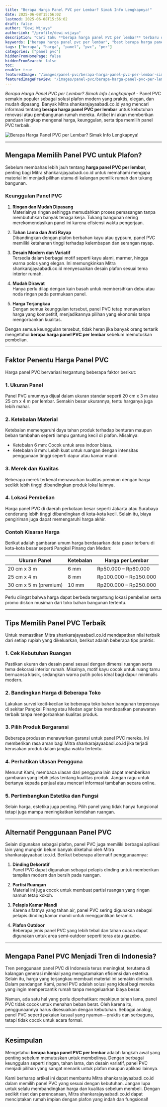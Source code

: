 ```yaml
---
title: "Berapa Harga Panel PVC per Lembar? Simak Info Lengkapnya!"
date: 2025-06-08T15:56:02
lastmod: 2025-06-08T15:56:02
draft: false
author: "Dewi Wijaya"
authorLink: "/profile/dewi-wijaya"
description: "Cari tahu **berapa harga panel PVC per lembar** terbaru di sini! Panduan lengkap harga, keunggulan, & tips memilih panel PVC terbaik untuk kebutuhan Anda."
keywords: ["berapa harga panel pvc per lembar", "best berapa harga panel pvc per lembar", "berapa harga panel pvc per lembar guide"]
tags: ["berapa", "harga", "panel", "pvc", "per"]
categories: ["panel pvc"]
hiddenFromHomePage: false
hiddenFromSearch: false
toc:
enable: true
featuredImage: "/images/panel-pvc/berapa-harga-panel-pvc-per-lembar-simak-info-lengkapnya!.jpg"
featuredImagePreview: "/images/panel-pvc/berapa-harga-panel-pvc-per-lembar-simak-info-lengkapnya!.jpg"
---
```


*Berapa Harga Panel PVC per Lembar? Simak Info Lengkapnya!* - Panel PVC semakin populer sebagai solusi plafon modern yang praktis, elegan, dan mudah dipasang. Banyak Mitra shankarajay​aabadi.co.id yang mencari informasi tentang **berapa harga panel PVC per lembar** untuk kebutuhan renovasi atau pembangunan rumah mereka. Artikel ini akan memberikan panduan lengkap mengenai harga, keunggulan, serta tips memilih panel PVC terbaik.

![Berapa Harga Panel PVC per Lembar? Simak Info Lengkapnya!](/images/panel-pvc/berapa-harga-panel-pvc-per-lembar-simak-info-lengkapnya!.jpg)

---

## Mengapa Memilih Panel PVC untuk Plafon?

Sebelum membahas lebih jauh tentang **harga panel PVC per lembar**, penting bagi Mitra shankarajayaabadi.co.id untuk memahami mengapa material ini menjadi pilihan utama di kalangan pemilik rumah dan tukang bangunan.

### Keunggulan Panel PVC  
1. **Ringan dan Mudah Dipasang**  
   Materialnya ringan sehingga memudahkan proses pemasangan tanpa membutuhkan banyak tenaga kerja. Tukang bangunan sering merekomendasikan panel ini karena efisiensi waktu pengerjaan.

2. **Tahan Lama dan Anti Rayap**  
   Dibandingkan dengan plafon berbahan kayu atau gypsum, panel PVC memiliki ketahanan tinggi terhadap kelembapan dan serangan rayap.

3. **Desain Modern dan V​ariatif**  
   Tersedia dalam berbagai motif seperti kayu alami, marmer, hingga warna polos yang elegan. Ini memungkinkan Mitra shankarajayaabadi.co.id menyesuaikan desain plafon sesuai tema interior rumah.

4. **Mudah Dirawat**  
   Hanya perlu dilap dengan kain basah untuk membersihkan debu atau noda ringan pada permukaan panel.

5. **Harga Terjangkau**  
   Dengan semua keunggulan tersebut, panel PVC tetap menawarkan harga yang kompetitif, menjadikannya pilihan yang ekonomis tanpa mengorbankan kualitas.

Dengan semua keunggulan tersebut, tidak heran jika banyak orang tertarik mengetahui **berapa harga panel PVC per lembar** sebelum memutuskan pembelian.

---

## Faktor Penentu Harga Panel PVC  

Harga panel PVC bervariasi tergantung beberapa faktor berikut:

### 1. Ukuran Panel
Panel PVC umumnya dijual dalam ukuran standar seperti 20 cm x 3 m atau 25 cm x 4 m per lembar. Semakin besar ukurannya, tentu harganya juga lebih mahal.

### 2. Ketebalan Material
Ketebalan memengaruhi daya tahan produk terhadap benturan maupun beban tambahan seperti lampu gantung kecil di plafon. Misalnya:
- Ketebalan 6 mm: Cocok untuk ​area indoor biasa.
- Ketebalan 8 mm: Lebih kuat untuk ruangan dengan intensitas penggunaan tinggi seperti dapur atau kamar mandi.

### 3. Merek dan Kualitas
Beberapa merek terkenal menawarkan kualitas premium dengan harga sedikit lebih tinggi dibandingkan produk lokal lainnya.

### 4. Lokasi Pembelian
Harga panel PVC di daerah perkotaan besar seperti Jakarta atau Surabaya cenderung lebih tinggi dibandingk​an di kota-kota kecil. Selain itu, biaya pengiriman juga dapat memengaruhi harga akhir.

### Contoh Kisaran Harga
Berikut adalah gambaran umum harga berdasarkan data pasar terbaru di kota-kota besar seperti Pangkal Pinang dan Medan:

| __Ukuran Panel__       | **Ketebalan** | __Harga per Lembar__       |
|-------------------------|---------------|----------------------------|
| 20 cm x 3 m            | 6 mm          | Rp50.000 – Rp80.000        |
| 25 cm x 4 m            | 8 mm          | Rp100.000 – Rp150.000      |
| 30 cm x 5 m (premium)  | 10 mm         | Rp200.000 – Rp250.000      |

Perlu diingat bahwa harga dapat berbeda tergantung lokasi pembelian serta promo diskon musiman dari toko bahan bangunan tertentu.

---

## Tips Memilih Panel PVC Terbaik  

Untuk memastikan Mitra shankarajayaabadi.co.id mendapatkan nilai terbaik dari setiap rupiah yang dikeluarkan, berikut adalah beberapa tips praktis:

### 1. Cek Kebutuhan Ruangan  
Pastikan ukuran dan desain panel sesuai dengan dimensi ruangan serta tema dekorasi interior rumah. Misalnya, motif kayu cocok untuk ruang tamu bernuansa klasik, sedangkan warna putih polos ideal bagi dapur minimalis modern.

### 2. Bandingkan Harga di Beberapa Toko  
Lakukan survei kecil-kecilan ke beberapa toko bahan bangunan terpercaya di sekitar Pangkal Pinang atau Medan agar bisa mendapatkan penawaran terbaik tanpa mengorbankan kualitas produk. 

### 3. Pilih Produk Bergaransi  
Beberapa produsen menawarkan garansi untuk panel PVC mereka. Ini memberikan rasa aman bagi Mitra shankarajayaabadi.co.id jika terjadi kerusakan produk dalam jangka waktu tertentu.

### 4. Perhatikan Ulasan Pengguna  
Menurut Kami, membaca ulasan dari pengguna lain dapat memberikan gambaran yang lebih jelas tentang kualitas produk. Jangan ragu untuk bertanya kepada penjual atau mencari informasi tambahan secara online.

### 5. Pertimbangkan Estetika dan Fungsi  
Selain harga, estetika juga penting. Pilih panel yang tidak hanya fungsional tetapi juga mampu meningkatkan keindahan ruangan.

---

## Alternatif Penggunaan Panel PVC  

Selain digunakan sebagai plafon, panel PVC juga memiliki berbagai aplikasi lain yang mungkin belum banyak diketahui oleh Mitra shankarajayaabadi.co.id. Berikut beberapa alternatif penggunaannya:

1. **Dinding Dekoratif**  
   Panel PVC dapat digunakan sebagai pelapis dinding untuk memberikan tampilan modern dan bersih pada ruangan.

2. **Partisi Ruangan**  
   Material ini juga cocok untuk membuat partisi ruangan yang ringan namun tetap kokoh.

3. **Pelapis Kamar Mandi**  
   Karena sifatnya yang tahan air, panel PVC sering digunakan sebagai pelapis dinding kamar mandi untuk menggantikan keramik.

4. **Plafon Outdoor**  
   Beberapa jenis panel PVC yang lebih tebal dan tahan cuaca dapat digunakan untuk area semi-outdoor seperti teras atau gazebo.

---

## Mengapa Panel PVC Menjadi Tren di Indonesia?

Tren penggunaan panel PVC di Indonesia terus meningkat, terutama di kalangan generasi milenial yang mengutamakan efisiensi dan estetika.  Selain it​u, harga yang terjangkau membuat material ini semakin diminati. Dalam pandangan Kami, panel PVC adalah solusi yang ideal bagi mereka yang ingin mempercantik rumah tanpa mengeluarkan biaya besar.

Namun, ada satu hal yang perlu diperhatikan: meskipun tahan lama, panel PVC tidak cocok untuk menahan beban berat. Oleh karena itu, penggunaannya harus disesuaikan dengan kebutuhan. Sebagai analogi, panel PVC seperti pakaian kasual yang nyaman—praktis dan serbaguna, tetapi tidak cocok untuk acara formal.

---

## Kesimpulan  

Mengetahui **berapa harga panel PVC per lembar** adalah langkah awal yang penting sebelum memutuskan untuk membelinya. Dengan berbagai keunggulan seperti ringan, tahan lama, dan desain variatif, panel PVC menjadi pilihan yang sangat menarik untuk plafon maupun aplikasi lainnya. 

Kami berharap artikel ini dapat membantu Mitra shankarajayaabadi.co.id dalam memilih panel PVC yang sesuai dengan kebutuhan. Jangan lupa untuk selalu membandingkan harga dan kualitas sebelum membeli.  Dengan sedikit riset dan perencanaan, Mitra shankarajayaabadi.co.id dapat menciptakan rumah impian dengan plafon yang indah dan fungsional!
